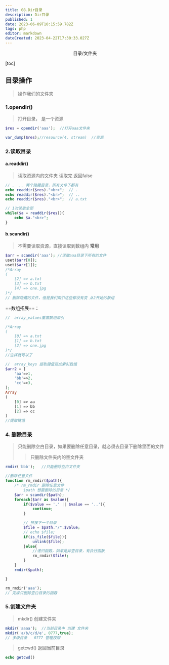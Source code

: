 ```yaml
---
title: 08.Dir目录
description: Dir目录
published: 1
date: 2023-06-09T10:15:59.782Z
tags: php
editor: markdown
dateCreated: 2023-04-22T17:30:33.027Z
---
```


<center>目录/文件夹</center>

[toc]

## 目录操作

> 操作我们的文件夹

### 1.opendir()

> 打开目录， 是一个资源

```php
$res = opendir('aaa');  //打开aaa文件夹

var_dump($res);//resource(4, stream)  //资源
```



### 2.读取目录

#### a.readdir()

> 读取资源内的文件夹     读取完 返回false

```php
// .  .. 两个隐藏目录，所有文件下都有 
echo readdir($res)."<br>";  // .
echo readdir($res)."<br>";  // ..
echo readdir($res)."<br>";  // a.txt

// 1次读取全部
while($a = readdir($res)){
    echo $a."<br>";
}
```



#### b.scandir()

> 不需要读取资源，直接读取到数组内 **常用**	

```php
$arr = scandir('aaa'); //读取aaa目录下所有的文件
uset($arr[0]);
uset($arr[1]);
/*Array
(
    [2] => a.txt
    [3] => b.txt
    [4] => one.jpg
)*/
// 删除隐藏的文件，但是我们索引这些都没有变 从2开始的数组
```

==数组拓展==：

```php
//  array_values重置数组索引

/*Array
(
    [0] => a.txt
    [1] => b.txt
    [2] => one.jpg
)*/
//这样就可以了

//  array_keys 提取键值变成索引数组
$arr2 = [
    'aa'=>1,
    'bb'=>2,
    'cc'=>3,
]; 
Array
(
    [0] => aa
    [1] => bb
    [2] => cc
)
//提取键值
```



### 4. 删除目录

> 只能删除空白目录，如果要删除任意目录，就必须去目录下删除里面的文件
>
> > 只删除文件夹内的空文件夹

```php
rmdir('bbb');   //只能删除空白文件夹

//删除任意文件
function rm_rmdir($path){
    /* rm_rmdir 删除任意文件
        $path 想要删除的目录 */
    $arr = scandir($path);
    foreach($arr as $value){
        if($value == '.' || $value == '..'){
            continue;
        }

        // 拼接下一个目录
        $file = $path."/".$value;
        // echo $file;
        if(is_file($file)){
            unlink($file);
        }else{
            //递归函数，如果是非空目录，有执行函数
            rm_rmdir($file);
        }
    }
    rmdir($path);

}

rm_rmdir('aaa');
// 完成只删除空白目录的函数
```



### 5.创建文件夹

> mkdir() 创建文件夹

```php
mkdir('aaaa');  //当前目录中 创建 文件夹
mkdir('a/b/c/d/e', 0777,true); 
// 多级目录   0777 管理权限
```



> getcwd() 返回当前目录

```php
echo getcwd()
```






